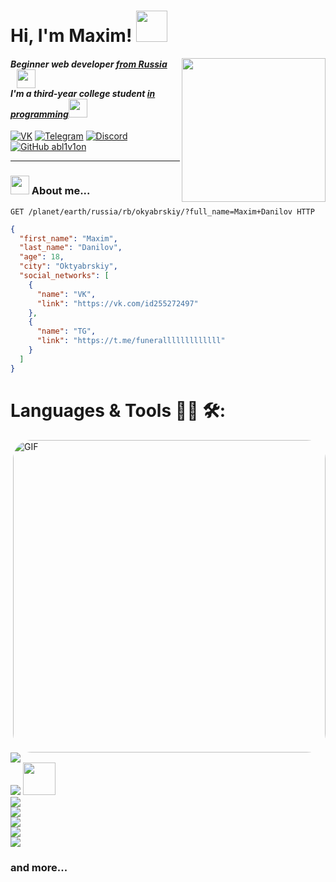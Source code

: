<h1> Hi, I'm Maxim! <img src="https://media1.tenor.com/m/_nicMIu8sNEAAAAC/crazy-deku.gif" width="50"></h1>
<img align='right' src="https://media.tenor.com/pamYUxtNY84AAAAi/amajaki-tamaki-suneater.gif" width="230">
<h4><em>Beginner web developer <a href="https://www.youtube.com/watch?v=HGutEFXo9os&ab_channel=MW">from Russia  </a><img style="margin-left: 10px;" src="https://media1.tenor.com/m/jyxZEQsz5DoAAAAd/мем-кот.gif" width="30"></br>I'm a third-year college student <a href="https://www.youtube.com/watch?v=mIZevHd0NcE&ab_channel=SoSuD1337">in programming</a><img src="https://media.giphy.com/media/WUlplcMpOCEmTGBtBW/giphy.gif" width="30"> 
</em></h4>

[![VK](https://img.icons8.com/?size=30&id=13977&format=png&color=000000)](https://vk.com/id255272497)
[![Telegram](https://img.icons8.com/?size=30&id=63306&format=png&color=000000)](https://t.me/funeralllllllllllll)
[![Discord](https://img.icons8.com/?size=30&id=30998&format=png&color=000000)]()
[![GitHub abl1v1on](https://img.shields.io/github/followers/abl1v1on?label=follow&style=social)](https://github.com/abl1v1on)


---

### <img src="https://media1.tenor.com/m/dnfJcln1SwoAAAAC/luffy-bruh.gif" width="30"> About me...

~~~HTTP
GET /planet/earth/russia/rb/okyabrskiy/?full_name=Maxim+Danilov HTTP
~~~

~~~JSON
{
  "first_name": "Maxim",
  "last_name": "Danilov",
  "age": 18,
  "city": "Oktyabrskiy",
  "social_networks": [
    {
      "name": "VK",
      "link": "https://vk.com/id255272497"
    },
    {
      "name": "TG",
      "link": "https://t.me/funeralllllllllllll"
    }
  ]
}
~~~


# Languages & Tools 👨‍💻 🛠:
<img style="border-radius: 30px" hight="300" width="500" alt="GIF" align="right" src="https://media1.tenor.com/m/2afLUVs-0p0AAAAd/shrek-meme.gif">
<br>
<p aligh="left">
  <img src="https://skillicons.dev/icons?i=python,django,fastapi,js" />
  <br>
  <img src="https://skillicons.dev/icons?i=kotlin,androidstudio,redis" />
  <img src="https://s3.amazonaws.com/media-p.slid.es/uploads/270956/images/3216377/celery.png" width="52"/>
  <br>
  <img src="https://skillicons.dev/icons?i=git,github,docker,bash" />
  <br>
  <img src="https://skillicons.dev/icons?i=html,css,jquery,bootstrap" />
  <br>
  <img src="https://skillicons.dev/icons?i=pycharm,idea,vscode,linux" />
  <br>
  <img src="https://skillicons.dev/icons?i=ubuntu,debian,obsidian,md" />
  <br>
  <img src="https://skillicons.dev/icons?i=postman,postgres,sqlite" />

  <h3>and more...</h3>
</p>
